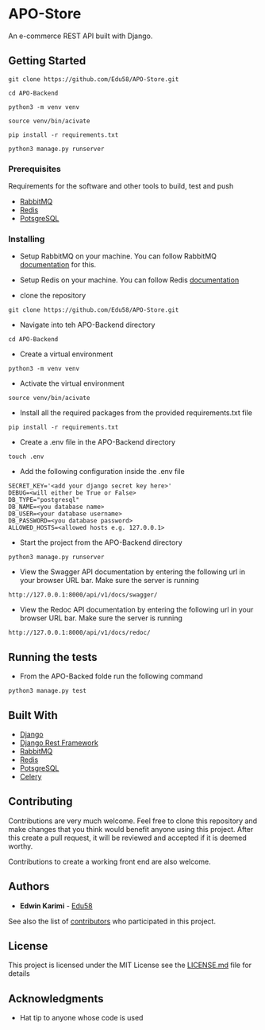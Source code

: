 # APO-Store

An e-commerce REST API built with Django.

## Getting Started

````
git clone https://github.com/Edu58/APO-Store.git
````
````
cd APO-Backend
````
````
python3 -m venv venv
````

````
source venv/bin/acivate
````

````
pip install -r requirements.txt
````

````
python3 manage.py runserver
````

### Prerequisites

Requirements for the software and other tools to build, test and push 
- [RabbitMQ](https://www.rabbitmq.com/)
- [Redis](https://redis.io/)
- [PotsgreSQL](https://www.postgresql.org/)

### Installing

- Setup RabbitMQ on your machine. You can follow RabbitMQ [documentation](https://www.rabbitmq.com/install-debian.html) for this.

- Setup Redis on your machine. You can follow Redis [documentation](https://redis.io/docs/getting-started/installation/install-redis-on-linux/)

- clone the repository
````
git clone https://github.com/Edu58/APO-Store.git
````

- Navigate into teh APO-Backend directory
````
cd APO-Backend
````

- Create a virtual environment
````
python3 -m venv venv
````

- Activate the virtual environment
````
source venv/bin/acivate
````

- Install all the required packages from the provided requirements.txt file
````
pip install -r requirements.txt
````

- Create a .env file in the APO-Backend directory
````
touch .env
````

- Add the following configuration inside the .env file
````
SECRET_KEY='<add your django secret key here>'
DEBUG=<will either be True or False>
DB_TYPE="postgresql"
DB_NAME=<you database name>
DB_USER=<your database username>
DB_PASSWORD=<you database password>
ALLOWED_HOSTS=<allowed hosts e.g. 127.0.0.1>
````

- Start the project from the APO-Backend directory
````
python3 manage.py runserver
````

- View the Swagger API documentation by entering the following url in your browser URL bar. Make sure the server is running
````
http://127.0.0.1:8000/api/v1/docs/swagger/
````

- View the Redoc API documentation by entering the following url in your browser URL bar. Make sure the server is running
````
http://127.0.0.1:8000/api/v1/docs/redoc/
````

## Running the tests

- From the APO-Backed folde run the following command
````
python3 manage.py test
````

## Built With

  - [Django](https://www.djangoproject.com/)
  - [Django Rest Framework](https://www.django-rest-framework.org/)
  - [RabbitMQ](https://www.rabbitmq.com/)
  - [Redis](https://redis.io/)
  - [PotsgreSQL](https://www.postgresql.org/)
  - [Celery](https://docs.celeryq.dev/en/stable/index.html)

## Contributing

Contributions are very much welcome. Feel free to clone this repository and make changes that you think would benefit anyone using this project. After this create a pull request, it will be reviewed and accepted if it is deemed worthy.

Contributions to create a working front end are also welcome.

## Authors

  - **Edwin Karimi** -
    [Edu58](https://github.com/Edu58)

See also the list of
[contributors](https://github.com/PurpleBooth/a-good-readme-template/contributors)
who participated in this project.

## License

This project is licensed under the MIT License see the [LICENSE.md](LICENSE) file for
details

## Acknowledgments

  - Hat tip to anyone whose code is used
